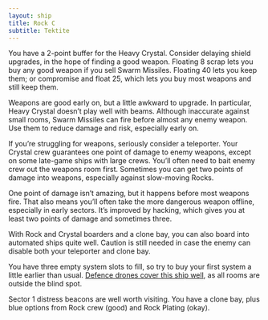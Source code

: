 ```yaml
---
layout: ship
title: Rock C
subtitle: Tektite
---
```


You have a 2-point buffer for the Heavy Crystal. Consider delaying shield upgrades, in the hope of finding a good weapon. Floating 8 scrap lets you buy any good weapon if you sell Swarm Missiles. Floating 40 lets you keep them; or compromise and float 25, which lets you buy most weapons and still keep them.

Weapons are good early on, but a little awkward to upgrade. In particular, Heavy Crystal doesn’t play well with beams. Although inaccurate against small rooms, Swarm Missiles can fire before almost any enemy weapon. Use them to reduce damage and risk, especially early on.

If you’re struggling for weapons, seriously consider a teleporter. Your Crystal crew guarantees one point of damage to enemy weapons, except on some late-game ships with large crews. You’ll often need to bait enemy crew out the weapons room first. Sometimes you can get two points of damage into weapons, especially against slow-moving Rocks.

One point of damage isn’t amazing, but it happens before most weapons fire. That also means you’ll often take the more dangerous weapon offline, especially in early sectors. It’s improved by hacking, which gives you at least two points of damage and sometimes three.

With Rock and Crystal boarders and a clone bay, you can also board into automated ships quite well. Caution is still needed in case the enemy can disable both your teleporter and clone bay.

You have three empty system slots to fill, so try to buy your first system a little earlier than usual. [Defence drones cover this ship well](https://i.imgur.com/xtqlP7k.jpg), as all rooms are outside the blind spot.

Sector 1 distress beacons are well worth visiting. You have a clone bay, plus blue options from Rock crew (good) and Rock Plating (okay).